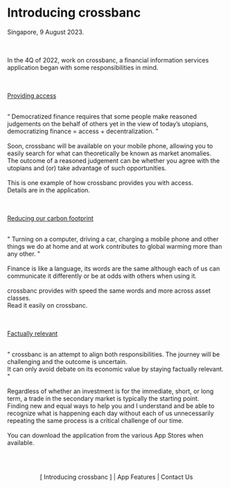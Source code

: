# Introducing crossbanc
Singapore, 9 August 2023.
</br>
</br>
</br>
<p>
In the 4Q of 2022, work on crossbanc, a financial information services application began with some responsibilities in mind.
</p>
</br></br>
<ins>Providing access</ins>
</br></br>
<p>
“ Democratized finance requires that some people make reasoned judgements on the behalf of others yet in the view of today’s utopians, democratizing finance = access + decentralization. ”
</br>
</br>
Soon, crossbanc will be available on your mobile phone, allowing you to easily search for what can theoretically be known as market anomalies. 
</br>
The outcome of a reasoned judgement can be whether you agree with the utopians and (or) take advantage of such opportunities. 
</br>
</br>
This is one example of how crossbanc provides you with access. 
</br>
Details are in the application.
</p>
</br></br>
<ins>Reducing our carbon footprint</ins>
</br>
</br>
<p>
" Turning on a computer, driving a car, charging a mobile phone and other things we do at home and at work contributes to global warming more than any other. " 
</br>
</br>
Finance is like a language, its words are the same although each of us can communicate it differently or be at odds with others when using it. 
</br>
</br>
crossbanc provides with speed the same words and more across asset classes. 
</br>
Read it easily on crossbanc.
</p>
</br></br>
<ins>Factually relevant</ins>
</br>
</br>
<p>
" crossbanc is an attempt to align both responsibilities. The journey will be challenging and the outcome is uncertain. 
</br>
It can only avoid debate on its economic value by staying factually relevant. "
</br>
</br>
Regardless of whether an investment is for the immediate, short, or long term, a trade in the secondary market is typically the starting point.
</br>
Finding new and equal ways to help you and I understand and be able to recognize what is happening each day without each of us unnecessarily repeating the same process is a critical challenge of our time.
</br>
</br>
You can download the application from the various App Stores when available.
</p>
</br>
</br>
<p align="center">[ Introducing crossbanc ] | App Features | Contact Us </p> 
